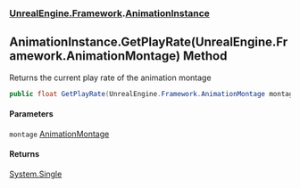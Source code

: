 ### [UnrealEngine.Framework](./UnrealEngine-Framework.md 'UnrealEngine.Framework').[AnimationInstance](./AnimationInstance.md 'UnrealEngine.Framework.AnimationInstance')
## AnimationInstance.GetPlayRate(UnrealEngine.Framework.AnimationMontage) Method
Returns the current play rate of the animation montage  
```csharp
public float GetPlayRate(UnrealEngine.Framework.AnimationMontage montage);
```
#### Parameters
<a name='UnrealEngine-Framework-AnimationInstance-GetPlayRate(UnrealEngine-Framework-AnimationMontage)-montage'></a>
`montage` [AnimationMontage](./AnimationMontage.md 'UnrealEngine.Framework.AnimationMontage')  
  
#### Returns
[System.Single](https://docs.microsoft.com/en-us/dotnet/api/System.Single 'System.Single')  
